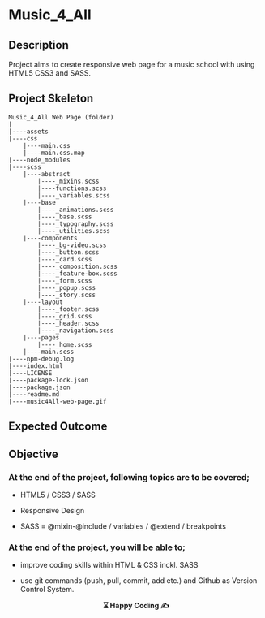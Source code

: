 # Music_4_All

## Description

Project aims to create responsive web page for a music school with using HTML5 CSS3 and SASS.

## Project Skeleton

```
Music_4_All Web Page (folder)
|
|----assets
|----css
    |----main.css
    |----main.css.map
|----node_modules
|----scss
    |----abstract
        |----_mixins.scss
        |----functions.scss
        |----_variables.scss
    |----base
        |----_animations.scss
        |----_base.scss
        |----_typography.scss
        |----_utilities.scss
    |----components
        |----_bg-video.scss
        |----_button.scss
        |----_card.scss
        |----_composition.scss
        |----_feature-box.scss
        |----_form.scss
        |----_popup.scss
        |----_story.scss
    |----layout
        |----_footer.scss
        |----_grid.scss
        |----_header.scss
        |----_navigation.scss
    |----pages
        |----_home.scss
    |----main.scss
|----npm-debug.log
|----index.html
|----LICENSE
|----package-lock.json
|----package.json
|----readme.md
|----music4All-web-page.gif
```

## Expected Outcome

## Objective

### At the end of the project, following topics are to be covered;

- HTML5 / CSS3 / SASS

- Responsive Design

- SASS = @mixin-@include / variables / @extend / breakpoints

### At the end of the project, you will be able to;

- improve coding skills within HTML & CSS inckl. SASS

- use git commands (push, pull, commit, add etc.) and Github as Version Control System.

<p align="center"> <strong>⌛ Happy Coding  ✍ </strong> </p>
